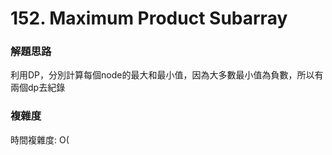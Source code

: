 # 152. Maximum Product Subarray
### 解題思路
利用DP，分別計算每個node的最大和最小值，因為大多數最小值為負數，所以有兩個dp去紀錄
### 複雜度
時間複雜度: O(
